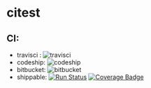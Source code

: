 # citest

## CI:
+ travisci : ![travisci](https://travis-ci.org/backendler/citest.svg?branch=master)
+ codeship: ![codeship](https://codeship.com/projects/41a2aef0-9aac-0134-3a49-26ff5e3bc70d/status?branch=master)
+ bitbucket: ![bitbucket]()
+ shippable: [![Run Status](https://api.shippable.com/projects/584ff902938d4210003b96c1/badge?branch=master)](https://app.shippable.com/projects/584ff902938d4210003b96c1) [![Coverage Badge](https://api.shippable.com/projects/584ff902938d4210003b96c1/coverageBadge?branch=master)](https://app.shippable.com/projects/584ff902938d4210003b96c1)
